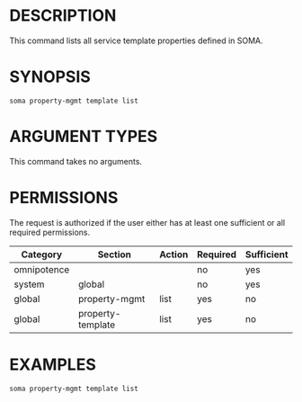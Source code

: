 # DESCRIPTION

This command lists all service template properties defined in SOMA.

# SYNOPSIS

```
soma property-mgmt template list
```

# ARGUMENT TYPES

This command takes no arguments.

# PERMISSIONS

The request is authorized if the user either has at least one
sufficient or all required permissions.

Category | Section | Action | Required | Sufficient
 ------- | ------- | ------ | -------- | ----------
omnipotence | | | no | yes
system | global | | no | yes
global | property-mgmt | list | yes | no
global | property-template | list | yes | no

# EXAMPLES

```
soma property-mgmt template list
```
